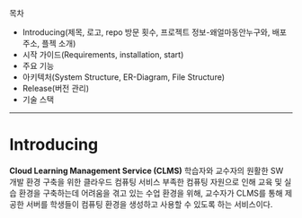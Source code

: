 목차
- Introducing(제목, 로고, repo 방문 횟수, 프로젝트 정보-왜얼마동안누구와, 배포주소, 플젝 소개)
- 시작 가이드(Requirements, installation, start)
- 주요 기능
- 아키텍처(System Structure, ER-Diagram, File Structure)
- Release(버전 관리)
- 기술 스택

---
# Introducing
**Cloud Learning Management Service (CLMS)**
학습자와 교수자의 원활한 SW 개발 환경 구축을 위한 클라우드 컴퓨팅 서비스
부족한 컴퓨팅 자원으로 인해 교육 및 실습 환경을 구축하는데 어려움을 겪고 있는 수업 환경을 위해, 교수자가 CLMS를 통해 제공한 서버를 학생들이 컴퓨팅 환경을 생성하고 사용할 수 있도록 하는 서비스이다. 

